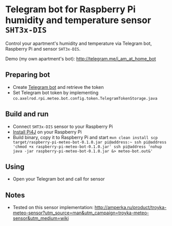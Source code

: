 # Telegram bot for Raspberry Pi humidity and temperature sensor `SHT3x-DIS`

Control your apartment's humidity and temperature via Telegram bot, Raspberry Pi and sensor `SHT3x-DIS`.

Demo (my own apartment's bot): http://telegram.me/i_am_at_home_bot

## Preparing bot
- Create [Telegram bot](https://core.telegram.org/bots#creating-a-new-bot) and retrieve the token
- Set Telegram bot token by implementing `co.axelrod.rpi.meteo.bot.config.token.TelegramTokenStorage.java`

## Build and run
- Connect `SHT3x-DIS` sensor to your Raspberry Pi
- [Install Pi4J](http://pi4j.com/install.html#Installation) on your Raspberry Pi
- Build binary, copy it to Raspberry Pi and start
    ``
    mvn clean install
    scp target/raspberry-pi-meteo-bot-0.1.0.jar pi@address:~
    ssh pi@address 'chmod +x raspberry-pi-meteo-bot-0.1.0.jar'
    ssh pi@address 'nohup java -jar raspberry-pi-meteo-bot-0.1.0.jar &> meteo-bot.out&'
    ``

## Using
- Open your Telegram bot and call for sensor
    
## Notes
- Tested on this sensor implementation: http://amperka.ru/product/troyka-meteo-sensor?utm_source=man&utm_campaign=troyka-meteo-sensor&utm_medium=wiki
